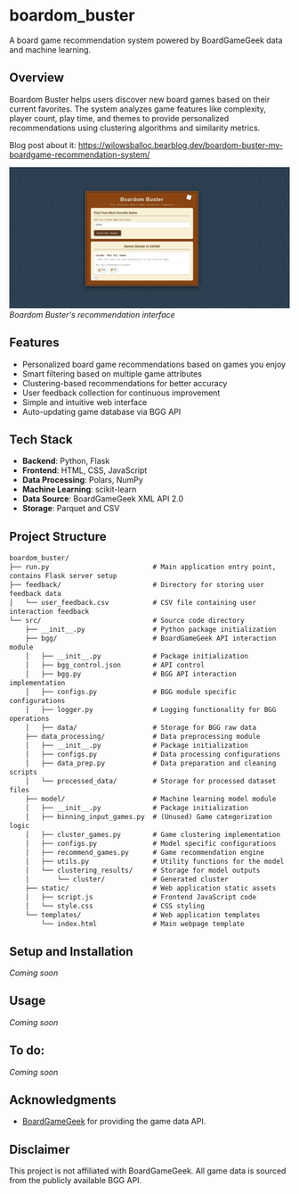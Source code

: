 # boardom_buster

A board game recommendation system powered by BoardGameGeek data and machine learning.

## Overview

Boardom Buster helps users discover new board games based on their current favorites. The system analyzes game features like complexity, player count, play time, and themes to provide personalized recommendations using clustering algorithms and similarity metrics. 

Blog post about it: https://wilowsballoc.bearblog.dev/boardom-buster-my-boardgame-recommendation-system/

![Main Page Screenshot](docs/images/main_page.png)
*Boardom Buster's recommendation interface*

## Features

- Personalized board game recommendations based on games you enjoy
- Smart filtering based on multiple game attributes
- Clustering-based recommendations for better accuracy 
- User feedback collection for continuous improvement
- Simple and intuitive web interface
- Auto-updating game database via BGG API

## Tech Stack

- **Backend**: Python, Flask
- **Frontend**: HTML, CSS, JavaScript
- **Data Processing**: Polars, NumPy
- **Machine Learning**: scikit-learn
- **Data Source**: BoardGameGeek XML API 2.0
- **Storage**: Parquet and CSV

## Project Structure

```
boardom_buster/
├── run.py                          # Main application entry point, contains Flask server setup
├── feedback/                       # Directory for storing user feedback data
│   └── user_feedback.csv           # CSV file containing user interaction feedback
└── src/                            # Source code directory
    ├── __init__.py                 # Python package initialization
    ├── bgg/                        # BoardGameGeek API interaction module
    │   ├── __init__.py             # Package initialization
    │   ├── bgg_control.json        # API control
    │   ├── bgg.py                  # BGG API interaction implementation
    │   ├── configs.py              # BGG module specific configurations
    │   ├── logger.py               # Logging functionality for BGG operations
    │   ├── data/                   # Storage for BGG raw data
    ├── data_processing/            # Data preprocessing module
    │   ├── __init__.py             # Package initialization
    │   ├── configs.py              # Data processing configurations
    │   ├── data_prep.py            # Data preparation and cleaning scripts
    │   └── processed_data/         # Storage for processed dataset files
    ├── model/                      # Machine learning model module
    │   ├── __init__.py             # Package initialization
    │   ├── binning_input_games.py  # (Unused) Game categorization logic
    │   ├── cluster_games.py        # Game clustering implementation
    │   ├── configs.py              # Model specific configurations
    │   ├── recommend_games.py      # Game recommendation engine
    │   ├── utils.py                # Utility functions for the model
    │   └── clustering_results/     # Storage for model outputs
    │       └── cluster/            # Generated cluster
    ├── static/                     # Web application static assets
    │   ├── script.js               # Frontend JavaScript code
    │   └── style.css               # CSS styling
    └── templates/                  # Web application templates
        └── index.html              # Main webpage template
```

## Setup and Installation

*Coming soon*

## Usage

*Coming soon*

## To do:

*Coming soon*

## Acknowledgments

- [BoardGameGeek](https://boardgamegeek.com/) for providing the game data API.

## Disclaimer

This project is not affiliated with BoardGameGeek. All game data is sourced from the publicly available BGG API.